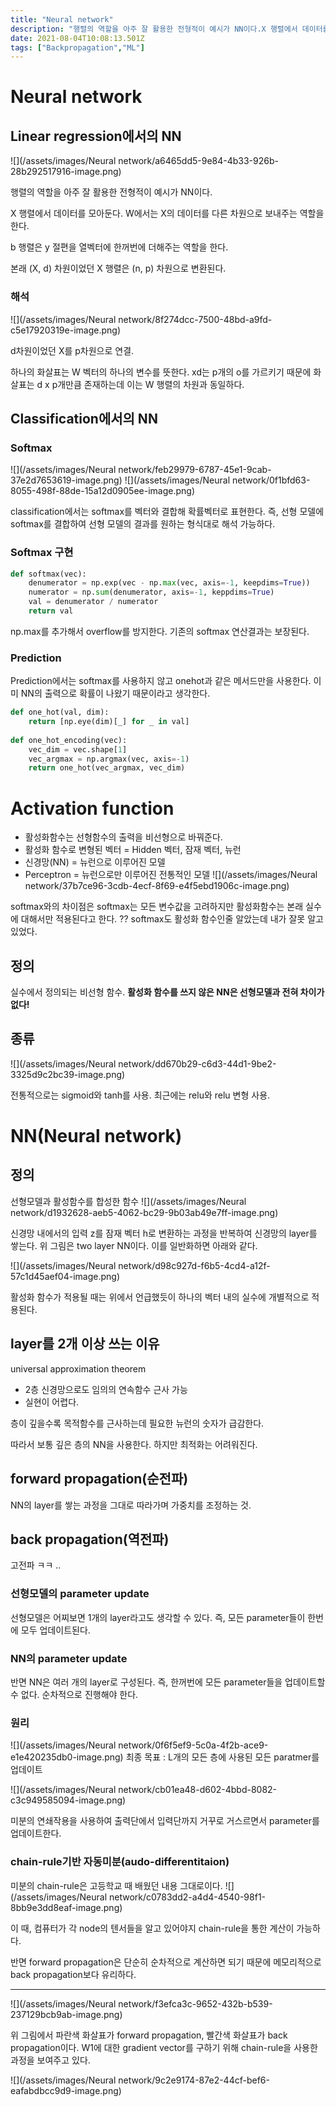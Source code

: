```yaml
---
title: "Neural network"
description: "행렬의 역할을 아주 잘 활용한 전형적이 예시가 NN이다.X 행렬에서 데이터를 모아둔다. W에서는 X의 데이터를 다른 차원으로 보내주는 역할을 한다.b 행렬은 y 절편을 열벡터에 한꺼번에 더해주는 역할을 한다.본래 (X, d) 차원이었던 X 행렬은 (n, p) 차원으로 "
date: 2021-08-04T10:08:13.501Z
tags: ["Backpropagation","ML"]
---
```

# Neural network

## Linear regression에서의 NN
![](/assets/images/Neural network/a6465dd5-9e84-4b33-926b-28b292517916-image.png)

행렬의 역할을 아주 잘 활용한 전형적이 예시가 NN이다.

X 행렬에서 데이터를 모아둔다. W에서는 X의 데이터를 다른 차원으로 보내주는 역할을 한다.

b 행렬은 y 절편을 열벡터에 한꺼번에 더해주는 역할을 한다.

본래 (X, d) 차원이었던 X 행렬은 (n, p) 차원으로 변환된다.

### 해석
![](/assets/images/Neural network/8f274dcc-7500-48bd-a9fd-c5e17920319e-image.png)

d차원이었던 X를 p차원으로 연결. 

하나의 화살표는 W 벡터의 하나의 변수를 뜻한다. xd는 p개의 o를 가르키기 때문에 화살표는 d x p개만큼 존재하는데 이는 W 행렬의 차원과 동일하다.

## Classification에서의 NN

### Softmax
![](/assets/images/Neural network/feb29979-6787-45e1-9cab-37e2d7653619-image.png)
![](/assets/images/Neural network/0f1bfd63-8055-498f-88de-15a12d0905ee-image.png)

classification에서는 softmax를 벡터와 결합해 확률벡터로 표현한다.
즉, 선형 모델에 softmax를 결합하여 선형 모델의 결과를 원하는 형식대로 해석 가능하다.

### Softmax 구현
```python
def softmax(vec):
	denumerator = np.exp(vec - np.max(vec, axis=-1, keepdims=True))
	numerator = np.sum(denumerator, axis=-1, keppdims=True)
	val = denumerator / numerator
	return val
```
np.max를 추가해서 overflow를 방지한다. 기존의 softmax 연산결과는 보장된다.

### Prediction
Prediction에서는 softmax를 사용하지 않고 onehot과 같은 메서드만을 사용한다. 이미 NN의 출력으로 확률이 나왔기 때문이라고 생각한다.
```python
def one_hot(val, dim):
	return [np.eye(dim)[_] for _ in val]
    
def one_hot_encoding(vec):
	vec_dim = vec.shape[1]
 	vec_argmax = np.argmax(vec, axis=-1)
	return one_hot(vec_argmax, vec_dim)
```


# Activation function
- 활성화함수는 선형함수의 출력을 비선형으로 바꿔준다.
- 활성화 함수로 변형된 벡터 = Hidden 벡터, 잠재 벡터, 뉴런
- 신경망(NN) = 뉴런으로 이루어진 모델
- Perceptron = 뉴런으로만 이루어진 전통적인 모델
![](/assets/images/Neural network/37b7ce96-3cdb-4ecf-8f69-e4f5ebd1906c-image.png)

softmax와의 차이점은 softmax는 모든 변수값을 고려하지만 활성화함수는 본래 실수에 대해서만 적용된다고 한다. ??
softmax도 활성화 함수인줄 알았는데 내가 잘못 알고 있었다.

## 정의
실수에서 정의되는 비선형 함수.
**활성화 함수를 쓰지 않은 NN은 선형모델과 전혀 차이가 없다!**

## 종류
![](/assets/images/Neural network/dd670b29-c6d3-44d1-9be2-3325d9c2bc39-image.png)

전통적으로는 sigmoid와 tanh를 사용.
최근에는  relu와 relu 변형 사용.

# NN(Neural network)
## 정의
선형모델과 활성함수를 합성한 함수
![](/assets/images/Neural network/d1932628-aeb5-4062-bc29-9b03ab49e7ff-image.png)

신경망 내에서의 입력 z를 잠재 벡터 h로 변환하는 과정을 반복하여 신경망의 layer를 쌓는다.
위 그림은 two layer NN이다. 이를 일반화하면 아래와 같다.

![](/assets/images/Neural network/d98c927d-f6b5-4cd4-a12f-57c1d45aef04-image.png)


활성화 함수가 적용될 때는 위에서 언급했듯이 하나의 벡터 내의 실수에 개별적으로 적용된다. 
## layer를 2개 이상 쓰는 이유
universal approximation theorem
- 2층 신경망으로도 임의의 연속함수 근사 가능
- 실현이 어렵다.

층이 깊을수록 목적함수를 근사하는데 필요한 뉴런의 숫자가 급감한다.

따라서 보통 깊은 층의 NN을 사용한다. 하지만 최적화는 어려워진다.

## forward propagation(순전파)
NN의 layer를 쌓는 과정을 그대로 따라가며 가중치를 조정하는 것.

## back propagation(역전파)
고전파 ㅋㅋ
..
### 선형모델의 parameter update
선형모델은 어찌보면 1개의 layer라고도 생각할 수 있다. 즉, 모든 parameter들이 한번에 모두 업데이트된다.
### NN의 parameter update
반면 NN은 여러 개의 layer로 구성된다. 즉, 한꺼번에 모든 parameter들을 업데이트할 수 없다. 순차적으로 진행해야 한다.

### 원리
![](/assets/images/Neural network/0f6f5ef9-5c0a-4f2b-ace9-e1e420235db0-image.png)
최종 목표 : L개의 모든 층에 사용된 모든 paratmer를 업데이트

![](/assets/images/Neural network/cb01ea48-d602-4bbd-8082-c3c949585094-image.png)

미분의 연쇄작용을 사용하여 출력단에서 입력단까지 거꾸로 거스르면서 parameter를 업데이트한다.

### chain-rule기반 자동미분(audo-differentitaion)
미분의 chain-rule은 고등학교 때 배웠던 내용 그대로이다.
![](/assets/images/Neural network/c0783dd2-a4d4-4540-98f1-8bb9e3dd8eaf-image.png)

이 때, 컴퓨터가 각 node의 텐서들을 알고 있어야지 chain-rule을 통한 계산이 가능하다. 

반면 forward propagation은 단순히 순차적으로 계산하면 되기 때문에 메모리적으로 back propagation보다 유리하다.

---
![](/assets/images/Neural network/f3efca3c-9652-432b-b539-237129bcb9ab-image.png)

위 그림에서 파란색 화살표가 forward propagation, 빨간색 화살표가 back propagation이다. W1에 대한 gradient vector를 구하기 위해 chain-rule을 사용한 과정을 보여주고 있다.

![](/assets/images/Neural network/9c2e9174-87e2-44cf-bef6-eafabdbcc9d9-image.png)
